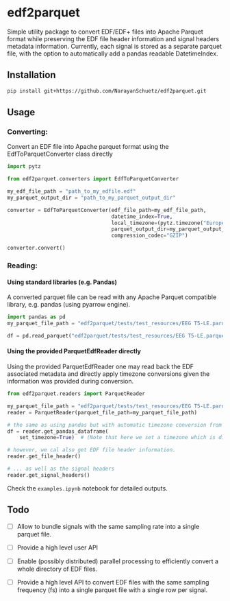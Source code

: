 # edf2parquet
Simple utility package to convert EDF/EDF+ files into Apache Parquet format 
while preserving the EDF file header information and signal headers metadata information.
Currently, each signal is stored as a separate parquet file, with the option to automatically
add a pandas readable DatetimeIndex.

## Installation

```bash
pip install git+https://github.com/NarayanSchuetz/edf2parquet.git
```

## Usage
### Converting: 
Convert an EDF file into Apache parquet format using the EdfToParquetConverter class directly
```python
import pytz

from edf2parquet.converters import EdfToParquetConverter

my_edf_file_path = "path_to_my_edfile.edf"
my_parquet_output_dir = "path_to_my_parquet_output_dir"

converter = EdfToParquetConverter(edf_file_path=my_edf_file_path,
                                  datetime_index=True,
                                  local_timezone=(pytz.timezone("Europe/Zurich"), pytz.timezone("Europe/Zurich")),
                                  parquet_output_dir=my_parquet_output_dir,
                                  compression_codec="GZIP")

converter.convert()
```
### Reading:
#### Using standard libraries (e.g. Pandas)
A converted parquet file can be read with any Apache Parquet compatible library, e.g. pandas (using pyarrow engine).
```python
import pandas as pd
my_parquet_file_path = "edf2parquet/tests/test_resources/EEG T5-LE.parquet"

df = pd.read_parquet("edf2parquet/tests/test_resources/EEG T5-LE.parquet")
```
#### Using the provided ParquetEdfReader directly
Using the provided ParquetEdfReader one may read back the EDF associated metadata and directly apply timezone 
conversions given the information was provided during conversion.

```python
from edf2parquet.readers import ParquetReader

my_parquet_file_path = "edf2parquet/tests/test_resources/EEG T5-LE.parquet"
reader = ParquetReader(parquet_file_path=my_parquet_file_path)

# the same as using pandas but with automatic timezone conversion from UTC to local timezone.
df = reader.get_pandas_dataframe(
    set_timezone=True)  # (Note that here we set a timezone which is different to when we used plain pandas)

# however, we cal also get EDF file header information.
reader.get_file_header()

# ... as well as the signal headers
reader.get_signal_headers()
```

Check the `examples.ipynb` notebook for detailed outputs.

## Todo
- [ ] Allow to bundle signals with the same sampling rate into a single parquet file.
- [ ] Provide a high level user API
- [ ] Enable (possibly distributed) parallel processing to efficiently convert a whole directory of EDF files.
- [ ] Provide a high level API to convert EDF files with the same sampling frequency (fs) into a single parquet file with a single row per signal.

